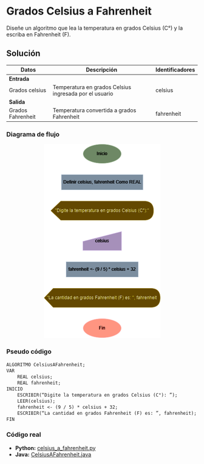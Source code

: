 # Grados Celsius a Fahrenheit

Diseñe un algoritmo que lea la temperatura en grados Celsius (C°) y la escriba en Fahrenheit (F).

## Solución

| **Datos**         | **Descripción**                                        | **Identificadores** |
|-------------------|--------------------------------------------------------|---------------------|
| **Entrada**       |                                                        |                     |
| Grados celsius    | Temperatura en grados Celsius ingresada por el usuario | celsius             |
| **Salida**        |                                                        |                     |
| Grados Fahrenheit | Temperatura convertida a grados Fahrenheit             | fahrenheit          |

### Diagrama de flujo

<p align="center">
    <img src="./diagrama_flujo.png" alt="Diagrama de flujo ejercicio no.2" />
</p>

### Pseudo código

```
ALGORITMO CelsiusAFahrenheit;
VAR
	REAL celsius;
	REAL fahrenheit;
INICIO
	ESCRIBIR(“Digite la temperatura en grados Celsius (C°): ”);
	LEER(celsius);
	fahrenheit <- (9 / 5) * celsius + 32;
	ESCRIBIR(“La cantidad en grados Fahrenheit (F) es: ”, fahrenheit);
FIN
```

### Código real

- **Python:** [celsius_a_fahrenheit.py](./celsius_a_fahrenheit.py)
- **Java:** [CelsiusAFahrenheit.java](./CelsiusAFahrenheit.java)
